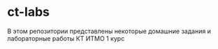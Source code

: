 # ct-labs

В этом репозитории представлены некоторые домашние задания и лабораторные работы КТ ИТМО 1 курс
